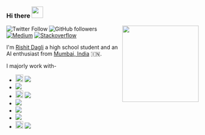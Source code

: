 ### Hi there <img src="https://github.com/Rishit-dagli/Rishit-dagli/blob/master/images/Hi.gif" width="30px">

<img align='right' src='https://github.com/Rishit-dagli/Rishit-dagli/blob/master/images/octocat-anime.gif' width='200"'>

![Twitter Follow](https://img.shields.io/twitter/follow/rishit_dagli?style=social)
![GitHub followers](https://img.shields.io/github/followers/Rishit-dagli?style=social)
[![Medium](https://github.com/Rishit-dagli/Rishit-dagli/blob/master/images/medium.svg)](https://medium.com/@rishit.dagli)
[![Stackoverflow](https://github.com/Rishit-dagli/Rishit-dagli/blob/master/images/stackoverflow.svg)](https://stackoverflow.com/users/11878567/rishit-dagli)

I'm [Rishit Dagli](https://www.rishit.tech) a high school student and an AI enthusiast from 
[Mumbai, India](https://www.google.com/maps/place/Rishit+Dagli/@19.2115497,72.8411235,15z/data=!4m5!3m4!1s0x0:0xf3ed3bb225394f3c!8m2!3d19.2115497!4d72.8411235) :india:.

I majorly work with-

- <img src="https://github.com/Rishit-dagli/Rishit-dagli/blob/master/images/python-logo.png" height="20px"> ![](https://img.shields.io/badge/%20-Python-blue)
- ![](https://github.com/Rishit-dagli/Rishit-dagli/blob/master/images/tensorflow.svg)
- <img src="https://github.com/Rishit-dagli/Rishit-dagli/blob/master/images/gcp.png" height="20px">  ![](https://img.shields.io/badge/%20-GCP-red)
- ![](https://github.com/Rishit-dagli/Rishit-dagli/blob/master/images/javascript.svg)
- ![](https://github.com/Rishit-dagli/Rishit-dagli/blob/master/images/node.svg)
- ![](https://github.com/Rishit-dagli/Rishit-dagli/blob/master/images/docker.svg)
- <img src="https://github.com/Rishit-dagli/Rishit-dagli/blob/master/images/android-logo.png" height="20px"> ![](https://img.shields.io/badge/%20-Android-brightgreen)

<!--
**Rishit-dagli/Rishit-dagli** is a ✨ _special_ ✨ repository because its `README.md` (this file) appears on your GitHub profile.

Here are some ideas to get you started:

- 🔭 I’m currently working on ...
- 🌱 I’m currently learning ...
- 👯 I’m looking to collaborate on ...
- 🤔 I’m looking for help with ...
- 💬 Ask me about ...
- 📫 How to reach me: ...
- 😄 Pronouns: ...
- ⚡ Fun fact: ...
-->
